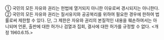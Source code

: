 ① 국민의 모든 자유와 권리는 헌법에 열거되지 아니한 이유로써 경시되지는 아니한다.
② 국민의 모든 자유와 권리는 질서유지와 공공복리를 위하여 필요한 경우에 한하여 법률로써 제한할 수 있다. 단, 그 제한은 자유와 권리의 본질적인 내용을 훼손하여서는 아니되며 언론, 출판에 대한 허가나 검열과 집회, 결사에 대한 허가를 규정할 수 없다. <개정 1960.6.15.>
